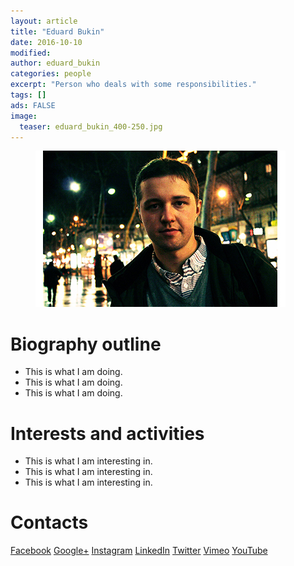 ```yaml
---
layout: article
title: "Eduard Bukin"
date: 2016-10-10
modified:
author: eduard_bukin
categories: people
excerpt: "Person who deals with some responsibilities."
tags: []
ads: FALSE
image:
  teaser: eduard_bukin_400-250.jpg
---
```


<figure class="half">
	<a href="/images/eduard_bukin_400-250.jpg"><img src="/images/eduard_bukin_400-250.jpg"></a>
</figure>

# Biography outline 

*  This is what I am doing.
*  This is what I am doing.
*  This is what I am doing.

# Interests and activities

*  This is what I am interesting in.
*  This is what I am interesting in.
*  This is what I am interesting in.


# Contacts

<a href="#" class="btn-social facebook"><i class="fa fa-facebook" aria-hidden="true"></i> Facebook</a>
<a href="#" class="btn-social google-plus"><i class="fa fa-google-plus" aria-hidden="true"></i> Google+</a>
<a href="#" class="btn-social instagram"><i class="fa fa-instagram" aria-hidden="true"></i> Instagram</a>
<a href="#" class="btn-social linkedin"><i class="fa fa-linkedin" aria-hidden="true"></i> LinkedIn</a>
<a href="#" class="btn-social twitter"><i class="fa fa-twitter" aria-hidden="true"></i> Twitter</a>
<a href="#" class="btn-social vimeo"><i class="fa fa-vimeo-square" aria-hidden="true"></i> Vimeo</a>
<a href="#" class="btn-social youtube"><i class="fa fa-youtube" aria-hidden="true"></i> YouTube</a>


